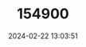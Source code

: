 ---
title: "154900"
category: "Nemipterus virgatus"
draft: false
date: 2024-02-22 13:03:51
languages:
  English: ["Golden Thread", "Golden Threadfin Bream"]
  Spanish; Castilian: ["Baga Dorada"]
  Undetermined: ["Bisugo", "Bisugo lawihan", "Kanasi", "Kerisi", "Lagao", "Lagaw", "Pisugo", "Shil-kko-ri-dom"]
  German: ["Brasse", "Goldener Scheinschnapper", "Goldstreifen-Meerbrasse"]
  Vietnamese: ["Cá Lượng vây đuôi dài"]
  French: ["Cohana Doré"]
  Portuguese: ["Falso-besugo-doirado"]
  Japanese: ["Itoyoridai", "Ito-yori-dai"]
  Russian: ["бесуго"]
---